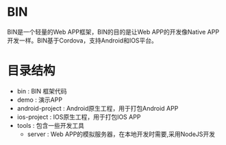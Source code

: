 # BIN
BIN是一个轻量的Web APP框架，BIN的目的是让Web APP的开发像Native APP开发一样。BIN基于Cordova，支持Android和IOS平台。

# 目录结构
* bin : BIN 框架代码 <br/>
* demo : 演示APP<br />
* android-project : Android原生工程，用于打包Android APP<br />
* ios-project : IOS原生工程，用于打包IOS APP<br />
* tools : 包含一些开发工具<br />
    + server : Web APP的模拟服务器，在本地开发时需要,采用NodeJS开发<br />
